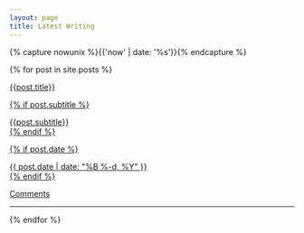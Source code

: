 ```yaml
---
layout: page
title: Latest Writing
---
```


<script id="dsq-count-scr" src="//tomcritchlow.disqus.com/count.js" async></script>

{% capture nowunix %}{{'now' | date: '%s'}}{% endcapture %}


{% for post in site.posts %}

<a href="{{post.url}}"><div class="posttitle">{{post.title}}</div>

{% if post.subtitle %}
<div class='subtitle'>{{post.subtitle}}</div>
  {% endif %}

{% if post.date %}
<div class="dateline">{{ post.date | date: "%B %-d, %Y" }}</div>
  {% endif %}</a>

  <a href="{{post.url}}#disqus_thread">Comments</a>

<hr>

{% endfor %}